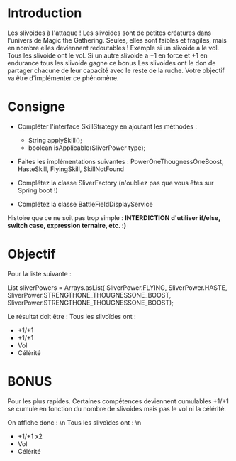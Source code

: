 <h1>Introduction</h1>
Les slivoides à l'attaque !
Les slivoides sont de petites créatures dans l'univers de Magic the Gathering. Seules, elles sont faibles et fragiles, mais en nombre elles deviennent redoutables !
Exemple si un slivoide a le vol. Tous les slivoide ont le vol. Si un autre slivoide a +1 en force et +1 en endurance tous les slivoide gagne ce bonus 
Les slivoides ont le don de partager chacune de leur capacité avec le reste de la ruche. Votre objectif va être d'implémenter ce phénomène.

<h1>Consigne</h1>

- Compléter l'interface SkillStrategy en ajoutant les méthodes :
    - String applySkill();
    - boolean isApplicable(SliverPower type);
   
- Faites les implémentations suivantes : PowerOneThougnessOneBoost, HasteSkill, FlyingSkill, SkillNotFound
- Complétez la classe SliverFactory (n'oubliez pas que vous êtes sur Spring boot !)
- Complétez la classe BattleFieldDisplayService

Histoire que ce ne soit pas trop simple : <b>INTERDICTION d'utiliser if/else, switch case, expression ternaire, etc. :) </b>

<h1>Objectif</h1> 
Pour la liste suivante :

  List<SliverPower> sliverPowers = Arrays.asList(
                SliverPower.FLYING,
                SliverPower.HASTE,
                SliverPower.STRENGTHONE_THOUGNESSONE_BOOST,
                SliverPower.STRENGTHONE_THOUGNESSONE_BOOST);
	
        
Le résultat doit être : 
Tous les slivoïdes ont : 
- +1/+1
- +1/+1
- Vol
- Célérité


<h1>BONUS</h1> 
Pour les plus rapides. Certaines compétences deviennent cumulables +1/+1 se cumule en fonction du nombre de slivoides mais pas le vol ni la célérité.

On affiche donc : \n
Tous les slivoïdes ont : \n
- +1/+1 x2
-  Vol
-  Célérité
